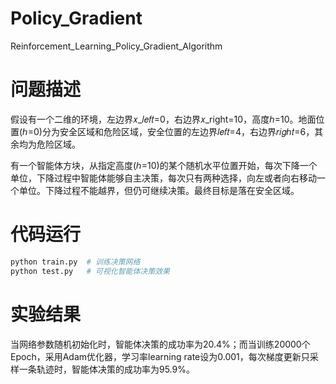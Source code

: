 # Policy_Gradient
Reinforcement_Learning_Policy_Gradient_Algorithm

# 问题描述
假设有一个二维的环境，左边界𝑥_𝑙𝑒𝑓𝑡=0，右边界𝑥_right=10，高度ℎ=10。地面位置(ℎ=0)分为安全区域和危险区域，安全位置的左边界𝑙𝑒𝑓𝑡=4，右边界𝑟𝑖𝑔ℎ𝑡=6，其余均为危险区域。

有一个智能体方块，从指定高度(ℎ=10)的某个随机水平位置开始，每次下降一个单位，下降过程中智能体能够自主决策，每次只有两种选择，向左或者向右移动一个单位。下降过程不能越界，但仍可继续决策。最终目标是落在安全区域。

# 代码运行

```python
python train.py  # 训练决策网络
python test.py   # 可视化智能体决策效果  
```

# 实验结果
当网络参数随机初始化时，智能体决策的成功率为20.4%；而当训练20000个Epoch，采用Adam优化器，学习率learning rate设为0.001，每次梯度更新只采样一条轨迹时，智能体决策的成功率为95.9%。
